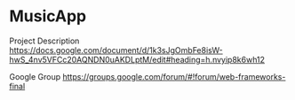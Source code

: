 MusicApp
========

Project Description
https://docs.google.com/document/d/1k3sJgOmbFe8isW-hwS_4nv5VFCc20AQNDN0uAKDLptM/edit#heading=h.nvyip8k6wh12

Google Group
https://groups.google.com/forum/#!forum/web-frameworks-final
